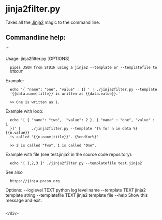 <!-- Automatically generated from README.md.edit. Please edit that file -->

# jinja2filter.py

Takes all the [Jinja2](https://jinja.pocoo.org) magic to the command line.



## Commandline help:
<div data-cmdline="./jinja2filter.py --help">
```

Usage: jinja2filter.py [OPTIONS]

      pipes JSON from STDIN using a jinja2 --template or --templatefile to
      STDOUT

  Example:

      echo '{ "name": "one", "value" : 1} ' | ./jinja2filter.py --template
      '{{data.name|title}} is written as {{data.value}}.'

      >> One is written as 1.

  Example with loop:

      echo '[ { "name": "two",  "value": 2 }, { "name" : "one", "value" : 1
      }]' |     ./jinja2filter.py --template '{% for n in data %}{{n.value}}
      is called "{{n.name|title}}". {%endfor%}'

      >> 2 is called "Two". 1 is called "One".

  Example with file (see test.jinja2 in the source code repository):

      echo '[ 1,2,3 ]' ./jinja2filter.py --templatefile test.jinja2

  See also

      https://jinja.pocoo.org



Options:
  --loglevel TEXT      python log level name
  --template TEXT      jinja2 template string
  --templatefile TEXT  jinja2 template file
  --help               Show this message and exit.
```

</div>
